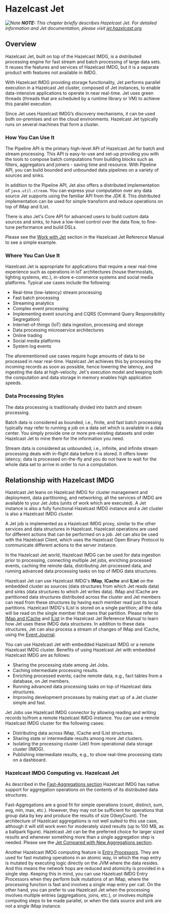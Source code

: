 

# Hazelcast Jet

![Note](images/NoteSmall.jpg) ***NOTE:*** *This chapter briefly describes Hazelcast Jet. For detailed information and Jet documentation, please visit [jet.hazelcast.org](https://jet.hazelcast.org/).*

## Overview

Hazelcast Jet, built on top of the Hazelcast IMDG, is a distributed processing engine for fast stream and batch processing of large data sets. It reuses the features and services of Hazelcast IMDG, but it is a separate product with features not available in IMDG. 

With Hazelcast IMDG providing storage functionality, Jet performs parallel execution in a Hazelcast Jet cluster, composed of Jet instances, to enable data-intensive applications to operate in near real-time. Jet uses green threads (threads that are scheduled by a runtime library or VM) to achieve this parallel execution. 

Since Jet uses Hazelcast IMDG’s discovery mechanisms, it can be used both on-premises and on the cloud environments. Hazelcast Jet typically runs on several machines that form a cluster. 

### How You Can Use It

The Pipeline API is the primary high-level API of Hazelcast Jet for batch and stream processing. This API is easy-to-use and set-up providing you with the tools to compose batch computations from building blocks such as filters, aggregators and joiners - saving time and resource. With Pipeline API, you can build bounded and unbounded data pipelines on a variety of sources and sinks.

In addition to the Pipeline API, Jet also offers a distributed implementation of `java.util.stream`. You can express your computation over any data source Jet supports using the familiar API from the JDK 8. This distributed implementation can be used for simple transform and reduce operations on top of IMap and IList.

There is also Jet's Core API for advanced users to build custom data sources and sinks, to have a low-level control over the data flow, to fine-tune performance and build DSLs.

Please see the [Work with Jet](http://docs.hazelcast.org/docs/jet/0.5/manual/Work_with_Jet/Start_Jet_and_Submit_Jobs_to_It.html) section in the Hazelcast Jet Reference Manual to see a simple example.

### Where You Can Use It

Hazelcast Jet is appropriate for applications that require a near real-time experience such as operations in IoT architectures (house thermostats, lighting systems, etc.), in-store e-commerce systems and social media platforms. Typical use cases include the following:

- Real-time (low-latency) stream processing
- Fast batch processing
- Streaming analytics
- Complex event processing
- Implementing event sourcing and CQRS (Command Query Responsibility Segregation)
- Internet-of-things (IoT) data ingestion, processing and storage
- Data processing microservice architectures
- Online trading
- Social media platforms
- System log events

The aforementioned use cases require huge amounts of data to be processed in near real-time. Hazelcast Jet achieves this by processing the incoming records as soon as possible,  hence lowering the latency, and ingesting the data at high-velocity. Jet's execution model and keeping both the computation and data storage in memory enables high application speeds.


### Data Processing Styles

The data processing is traditionally divided into batch and stream processing.

Batch data is considered as bounded, i.e., finite, and fast batch processing typically may refer to running a job on a data set which is available in a data center. You simply provide one or more pre-existing datasets and order Hazelcast Jet to mine them for the information you need.

Stream data is considered as unbounded, i.e., infinite, and infinite stream processing deals with in-flight data before it is stored. It offers lower latency; data is processed on-the-fly and you do not have to wait for the whole data set to arrive in order to run a computation.


## Relationship with Hazelcast IMDG

Hazelcast Jet leans on Hazelcast IMDG for cluster management and deployment, data partitioning, and networking; all the services of IMDG are available to your Jet Jobs (units of work which are executed). A Jet instance is also a fully functional Hazelcast IMDG instance and a Jet cluster is also a Hazelcast IMDG cluster. 

A Jet job is implemented as a Hazelcast IMDG proxy, similar to the other services and data structures in Hazelcast. Hazelcast operations are used for different actions that can be performed on a job. Jet can also be used with the Hazelcast Client, which uses the Hazelcast Open Binary Protocol to communicate different actions to the server instance.

In the Hazelcast Jet world, Hazelcast IMDG can be used for data ingestion prior to processing, 
connecting multiple Jet jobs, enriching processed events, caching the remote data, distributing Jet-processed data, and running advanced data processing tasks on top of IMDG data structures.

Hazelcast Jet can use Hazelcast IMDG's **IMap**, **ICache** and **IList** on the embedded cluster as sources (data structures from which Jet reads data) and sinks (data structures to which Jet writes data). IMap and ICache are partitioned data structures distributed across the cluster and Jet members can read from these structures by having each member read just its local partitions. Hazelcast IMDG's IList is stored on a single partition; all the data will be read on the single member that owns that partition. Please refer to [IMap and ICache](http://docs.hazelcast.org/docs/jet/0.5/manual/Work_with_Jet/Source_and_Sink_Connectors/Hazelcast_IMDG.html#page_IMap+and+ICache) and [IList](http://docs.hazelcast.org/docs/jet/0.5/manual/Work_with_Jet/Source_and_Sink_Connectors/Hazelcast_IMDG.html#page_IList) in the Hazelcast Jet Reference Manual to learn how Jet uses these IMDG data structures. In addition to these data structures, Jet can also process a stream of changes of IMap and ICache, using the [Event Journal](#event-journal).

You can use Hazelcast Jet with embedded Hazelcast IMDG or a remote Hazelcast IMDG cluster. Benefits of using Hazelcast Jet with embedded Hazelcast IMDG are as follows:

- Sharing the processing state among Jet Jobs.
- Caching intermediate processing results.
- Enriching processed events; cache remote data, e.g., fact tables from a database, on Jet members.
- Running advanced data processing tasks on top of Hazelcast data structures.
- Improving development processes by making start up of a Jet cluster simple and fast.

Jet Jobs use Hazelcast IMDG connector by allowing reading and writing records to/from a remote Hazelcast IMDG instance. You can use a remote Hazelcast IMDG cluster for the following cases:

- Distributing data across IMap, ICache and IList structures.
- Sharing state or intermediate results among more Jet clusters.
- Isolating the processing cluster (Jet) from operational data storage cluster (IMDG).
- Publishing intermediate results, e.g., to show real-time processing stats on a dashboard.

### Hazelcast IMDG Computing vs. Hazelcast Jet

As described in the [Fast-Aggregations section](#fast-aggregations) Hazelcast IMDG has native support for aggregation operations on the contents of its distributed data structures.

Fast-Aggregations are a good fit for simple operations (count, distinct, sum, avg, min, max, etc.). However, they may not be sufficient for operations that group data by key and produce the results of size O(keyCount). The architecture of Hazelcast aggregations is not well suited to this use case, although it will still work even for moderately sized results (up to 100 MB, as a ballpark figure). Hazelcast Jet can be the preferred choice for larger sized results and whenever something more than a single aggregation step is needed. Please see the [Jet Compared with New Aggregations section](#jet-compared-with-new-aggregations).

Another Hazelcast IMDG computing feature is [Entry Processors](#entry-processor). They are used for fast mutating operations in an atomic way, in which the map entry is mutated by executing logic directly on the JVM where the data resides. And this means the network hops are reduced and atomicity is provided in a single step. Keeping this in mind, you can use Hazelcast IMDG Entry Processors when they perform bulk mutations of an IMap, where the processing function is fast and involves a single map entry per call. On the other hand, you can prefer to use Hazelcast Jet when the processing involves multiple entries (aggregations, joins, etc.), or involves multiple computing steps to be made parallel, or when the data source and sink are not a single IMap instance.

